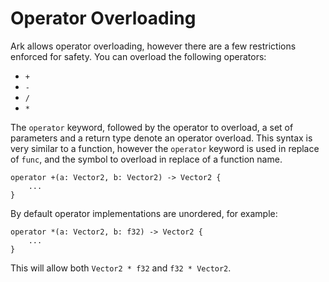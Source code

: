 # Operator Overloading
Ark allows operator overloading, however there are a few restrictions enforced 
for safety. You can overload the following operators:

* `+`
* `-`
* `/`
* `*`

The `operator` keyword, followed by the operator to overload, a set of parameters
and a return type denote an operator overload. This syntax is very similar to a
function, however the `operator` keyword is used in replace of `func`, and the symbol
to overload in replace of a function name.

```
operator +(a: Vector2, b: Vector2) -> Vector2 {
    ...
}
```

By default operator implementations are unordered, for example:

```
operator *(a: Vector2, b: f32) -> Vector2 {
    ...
}
```

This will allow both `Vector2 * f32` and `f32 * Vector2`. 